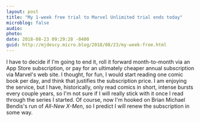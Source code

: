```yaml
---
layout: post
title: "My 1-week free trial to Marvel Unlimited trial ends today"
microblog: false
audio: 
photo: 
date: 2018-08-23 09:29:28 -0400
guid: http://mjdescy.micro.blog/2018/08/23/my-week-free.html
---
```


I have to decide if I'm going to end it, roll it forward month-to-month via an App Store subscription, or pay for an ultimately cheaper annual subscription via Marvel's web site. I thought, for fun, I would start reading one comic book per day, and think that justifies the subscription price. I am enjoying the service, but I have, historically, only read comics in short, intense bursts every couple years, so I'm not sure if I will really stick with it once I read through the series I started. Of course, now I'm hooked on Brian Michael Bendis's run of _All-New X-Men_, so I predict I will renew the subscription in some way.
